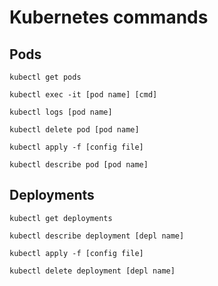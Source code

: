 # Kubernetes commands

## Pods

`kubectl get pods`

`kubectl exec -it [pod name] [cmd]`

`kubectl logs [pod name]`

`kubectl delete pod [pod name]`

`kubectl apply -f [config file]`

`kubectl describe pod [pod name]`

## Deployments

`kubectl get deployments`

`kubectl describe deployment [depl name]`

`kubectl apply -f [config file]`

`kubectl delete deployment [depl name]`